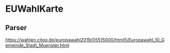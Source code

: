 # EUWahlKarte

## Parser
https://wahlen.citeq.de/europawahl2019/05515000/html5/Europawahl_10_Gemeinde_Stadt_Muenster.html